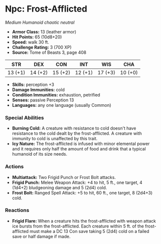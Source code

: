 # Npc: Frost-Afflicted

*Medium* *Humanoid* *chaotic neutral*

- **Armor Class:** 13 (leather armor)
- **Hit Points:** 65 (10d8+20)
- **Speed:** walk 30 ft.
- **Challenge Rating:** 3 (700 XP)
- **Source:** Tome of Beasts 3, page 408

| STR | DEX | CON | INT | WIS | CHA |
| --- | --- | --- | --- | --- | --- |
| 13 (+1) | 14 (+2) | 15 (+2) | 12 (+1) | 17 (+3) | 10 (+0) |

- **Skills:** perception +3
- **Damage Immunities:** cold
- **Condition Immunities:** exhaustion, petrified
- **Senses:** passive Perception 13
- **Languages:** any one language (usually Common)

### Special Abilities

- **Burning Cold:** A creature with resistance to cold doesn't have resistance to the cold dealt by the frost-afflicted. A creature with immunity to cold is unaffected by this trait.
- **Icy Nature:** The frost-afflicted is infused with minor elemental power and it requires only half the amount of food and drink that a typical humanoid of its size needs.

### Actions

- **Multiattack:** Two Frigid Punch or Frost Bolt attacks.
- **Frigid Punch:** Melee Weapon Attack: +4 to hit, 5 ft., one target, 4 (1d4+2) bludgeoning damage and 5 (2d4) cold.
- **Frost Bolt:** Ranged Spell Attack: +5 to hit, 60 ft., one target, 8 (2d4+3) cold.

### Reactions

- **Frigid Flare:** When a creature hits the frost-afflicted with weapon attack ice bursts from the frost-afflicted. Each creature within 5 ft. of the frost-afflicted must make a DC 13 Con save taking 5 (2d4) cold on a failed save or half damage if made.


